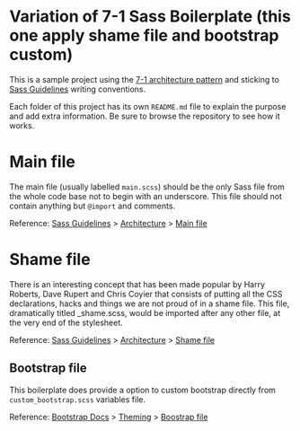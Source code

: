 # Variation of 7-1 Sass Boilerplate (this one apply shame file and bootstrap custom)

This is a sample project using the [7-1 architecture pattern](http://sass-guidelin.es/#architecture) and sticking to [Sass Guidelines](http://sass-guidelin.es) writing conventions.

Each folder of this project has its own `README.md` file to explain the purpose and add extra information. Be sure to browse the repository to see how it works.


# Main file

The main file (usually labelled `main.scss`) should be the only Sass file from the whole code base not to begin with an underscore. This file should not contain anything but `@import` and comments.

Reference: [Sass Guidelines](http://sass-guidelin.es/) > [Architecture](http://sass-guidelin.es/#architecture) > [Main file](http://sass-guidelin.es/#main-file)

# Shame file

There is an interesting concept that has been made popular by Harry Roberts, Dave Rupert and Chris Coyier that consists of putting all the CSS declarations, hacks and things we are not proud of in a shame file. This file, dramatically titled _shame.scss, would be imported after any other file, at the very end of the stylesheet.

Reference: [Sass Guidelines](http://sass-guidelin.es/) > [Architecture](http://sass-guidelin.es/#architecture) > [Shame file](http://sass-guidelin.es/#shame-file)

## Bootstrap file

This boilerplate does provide a option to custom bootstrap directly from  `custom_bootstrap.scss` variables file.

Reference: [Bootstrap Docs](https://getbootstrap.com/docs/4.1/getting-started/introduction/) > [Theming](https://getbootstrap.com/docs/4.1/getting-started/theming) > [Boostrap file](https://getbootstrap.com/docs/4.1/getting-started/theming/#importing)